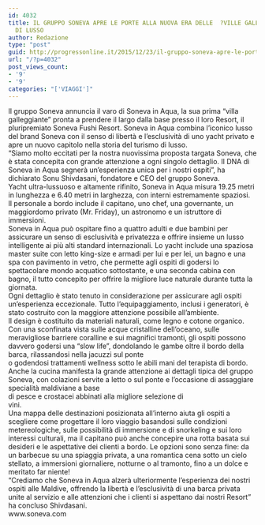 ```yaml
---
id: 4032
title: IL GRUPPO SONEVA APRE LE PORTE ALLA NUOVA ERA DELLE  ?VILLE GALLEGGIANTI ?
  DI LUSSO
author: Redazione
type: "post"
guid: http://progressonline.it/2015/12/23/il-gruppo-soneva-apre-le-porte-alla-nuova-era-delle-ville-galleggianti-di-lusso/
url: "/?p=4032"
post_views_count:
- '9'
- '9'
categories: "['VIAGGI']"
---
```


<div>Il gruppo Soneva annuncia il varo di Soneva in Aqua, la sua prima “villa galleggiante” pronta a prendere il largo dalla base presso il loro Resort, il pluripremiato Soneva Fushi Resort. Soneva in Aqua combina l’iconico lusso del brand Soneva con il senso di libertà e l’esclusività di uno yacht privato e apre un nuovo capitolo nella storia del turismo di lusso.</div><div>“Siamo molto eccitati per la nostra nuovissima proposta targata Soneva, che è stata concepita con grande attenzione a ogni singolo dettaglio. Il DNA di Soneva in Aqua segnerà un’esperienza unica per i nostri ospiti”, ha dichiarato Sonu Shivdasani, fondatore e CEO del gruppo Soneva.</div><div>Yacht ultra-lussuoso e altamente rifinito, Soneva in Aqua misura 19.25 metri in lunghezza e 6.40 metri in larghezza, con interni estremamente spaziosi.</div><div>Il personale a bordo include il capitano, uno chef, una governante, un maggiordomo privato (Mr. Friday), un astronomo e un istruttore di immersioni.</div><div> </div><div>Soneva in Aqua può ospitare fino a quattro adulti e due bambini per assicurare un senso di esclusività e privatezza e offrire insieme un lusso intelligente ai più alti standard internazionali. Lo yacht include una spaziosa master suite con letto king-size e armadi per lui e per lei, un bagno e una spa con pavimento in vetro, che permette agli ospiti di godersi lo spettacolare mondo acquatico sottostante, e una seconda cabina con bagno, il tutto concepito per offrire la migliore luce naturale durante tutta la giornata.</div><div>Ogni dettaglio è stato tenuto in considerazione per assicurare agli ospiti un’esperienza eccezionale. Tutto l’equipaggiamento, inclusi i generatori, è stato costruito con la maggiore attenzione possibile all’ambiente.</div><div>Il design è costituito da materiali naturali, come legno e cotone organico.</div><div>Con una sconfinata vista sulle acque cristalline dell’oceano, sulle meravigliose barriere coralline e sui magnifici tramonti, gli ospiti possono davvero godersi una “slow life”, dondolando le gambe oltre il bordo della barca, rilassandosi nella jacuzzi sul ponte</div><div>o godendosi trattamenti wellness sotto le abili mani del terapista di bordo. Anche la cucina manifesta la grande attenzione ai dettagli tipica del gruppo Soneva, con colazioni servite a letto o sul ponte e l’occasione di assaggiare specialità maldiviane a base</div><div>di pesce e crostacei abbinati alla migliore selezione di</div><div>vini.</div><div>Una mappa delle destinazioni posizionata all’interno aiuta gli ospiti a scegliere come progettare il loro viaggio basandosi sulle condizioni metereologiche, sulle possibilità di immersione e di snorkeling e sui loro interessi culturali, ma il capitano può anche concepire una rotta basata sui desideri e le aspettative dei clienti a bordo. Le opzioni sono senza fine: da un barbecue su una spiaggia privata, a una romantica cena sotto un cielo stellato, a immersioni giornaliere, notturne o al tramonto, fino a un dolce e meritato far niente!</div><div>“Crediamo che Soneva in Aqua alzerà ulteriormente l’esperienza dei nostri ospiti alle Maldive, offrendo la libertà e l’esclusività di una barca privata unite al servizio e alle attenzioni che i clienti si aspettano dai nostri Resort” ha concluso Shivdasani.</div><div> </div><div>www.soneva.com</div>